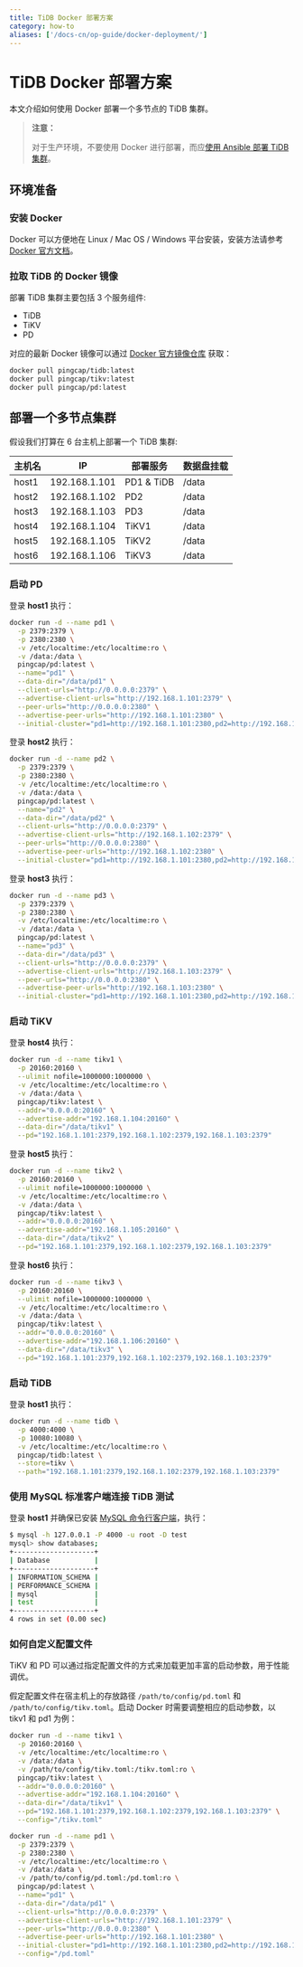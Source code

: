 ```yaml
---
title: TiDB Docker 部署方案
category: how-to
aliases: ['/docs-cn/op-guide/docker-deployment/']
---
```


# TiDB Docker 部署方案

本文介绍如何使用 Docker 部署一个多节点的 TiDB 集群。

> **注意：**
>
> 对于生产环境，不要使用 Docker 进行部署，而应[使用 Ansible 部署 TiDB 集群](/dev/how-to/deploy/orchestrated/ansible.md)。

## 环境准备

### 安装 Docker

Docker 可以方便地在 Linux / Mac OS / Windows 平台安装，安装方法请参考 [Docker 官方文档](https://www.docker.com/products/docker)。

### 拉取 TiDB 的 Docker 镜像

部署 TiDB 集群主要包括 3 个服务组件:

- TiDB
- TiKV
- PD

对应的最新 Docker 镜像可以通过 [Docker 官方镜像仓库](https://hub.docker.com) 获取：

```bash
docker pull pingcap/tidb:latest
docker pull pingcap/tikv:latest
docker pull pingcap/pd:latest
```

## 部署一个多节点集群

假设我们打算在 6 台主机上部署一个 TiDB 集群:

| 主机名       | IP            | 部署服务       | 数据盘挂载 |
| --------- | ------------- | ---------- | ----- |
| host1 | 192.168.1.101 | PD1 & TiDB | /data |
| host2 | 192.168.1.102 | PD2        | /data |
| host3 | 192.168.1.103 | PD3        | /data |
| host4 | 192.168.1.104 | TiKV1      | /data |
| host5 | 192.168.1.105 | TiKV2      | /data |
| host6 | 192.168.1.106 | TiKV3      | /data |

### 启动 PD

登录 **host1** 执行：

```bash
docker run -d --name pd1 \
  -p 2379:2379 \
  -p 2380:2380 \
  -v /etc/localtime:/etc/localtime:ro \
  -v /data:/data \
  pingcap/pd:latest \
  --name="pd1" \
  --data-dir="/data/pd1" \
  --client-urls="http://0.0.0.0:2379" \
  --advertise-client-urls="http://192.168.1.101:2379" \
  --peer-urls="http://0.0.0.0:2380" \
  --advertise-peer-urls="http://192.168.1.101:2380" \
  --initial-cluster="pd1=http://192.168.1.101:2380,pd2=http://192.168.1.102:2380,pd3=http://192.168.1.103:2380"
```

登录 **host2** 执行：

```bash
docker run -d --name pd2 \
  -p 2379:2379 \
  -p 2380:2380 \
  -v /etc/localtime:/etc/localtime:ro \
  -v /data:/data \
  pingcap/pd:latest \
  --name="pd2" \
  --data-dir="/data/pd2" \
  --client-urls="http://0.0.0.0:2379" \
  --advertise-client-urls="http://192.168.1.102:2379" \
  --peer-urls="http://0.0.0.0:2380" \
  --advertise-peer-urls="http://192.168.1.102:2380" \
  --initial-cluster="pd1=http://192.168.1.101:2380,pd2=http://192.168.1.102:2380,pd3=http://192.168.1.103:2380"
```

登录 **host3** 执行：

```bash
docker run -d --name pd3 \
  -p 2379:2379 \
  -p 2380:2380 \
  -v /etc/localtime:/etc/localtime:ro \
  -v /data:/data \
  pingcap/pd:latest \
  --name="pd3" \
  --data-dir="/data/pd3" \
  --client-urls="http://0.0.0.0:2379" \
  --advertise-client-urls="http://192.168.1.103:2379" \
  --peer-urls="http://0.0.0.0:2380" \
  --advertise-peer-urls="http://192.168.1.103:2380" \
  --initial-cluster="pd1=http://192.168.1.101:2380,pd2=http://192.168.1.102:2380,pd3=http://192.168.1.103:2380"
```

### 启动 TiKV

登录 **host4** 执行：

```bash
docker run -d --name tikv1 \
  -p 20160:20160 \
  --ulimit nofile=1000000:1000000 \
  -v /etc/localtime:/etc/localtime:ro \
  -v /data:/data \
  pingcap/tikv:latest \
  --addr="0.0.0.0:20160" \
  --advertise-addr="192.168.1.104:20160" \
  --data-dir="/data/tikv1" \
  --pd="192.168.1.101:2379,192.168.1.102:2379,192.168.1.103:2379"
```

登录 **host5** 执行：

```bash
docker run -d --name tikv2 \
  -p 20160:20160 \
  --ulimit nofile=1000000:1000000 \
  -v /etc/localtime:/etc/localtime:ro \
  -v /data:/data \
  pingcap/tikv:latest \
  --addr="0.0.0.0:20160" \
  --advertise-addr="192.168.1.105:20160" \
  --data-dir="/data/tikv2" \
  --pd="192.168.1.101:2379,192.168.1.102:2379,192.168.1.103:2379"
```

登录 **host6** 执行：

```bash
docker run -d --name tikv3 \
  -p 20160:20160 \
  --ulimit nofile=1000000:1000000 \
  -v /etc/localtime:/etc/localtime:ro \
  -v /data:/data \
  pingcap/tikv:latest \
  --addr="0.0.0.0:20160" \
  --advertise-addr="192.168.1.106:20160" \
  --data-dir="/data/tikv3" \
  --pd="192.168.1.101:2379,192.168.1.102:2379,192.168.1.103:2379"
```

### 启动 TiDB

登录 **host1** 执行：

```bash
docker run -d --name tidb \
  -p 4000:4000 \
  -p 10080:10080 \
  -v /etc/localtime:/etc/localtime:ro \
  pingcap/tidb:latest \
  --store=tikv \
  --path="192.168.1.101:2379,192.168.1.102:2379,192.168.1.103:2379"
```

### 使用 MySQL 标准客户端连接 TiDB 测试

登录 **host1** 并确保已安装 [MySQL 命令行客户端](http://dev.mysql.com/downloads/mysql/)，执行：

```bash
$ mysql -h 127.0.0.1 -P 4000 -u root -D test
mysql> show databases;
+--------------------+
| Database           |
+--------------------+
| INFORMATION_SCHEMA |
| PERFORMANCE_SCHEMA |
| mysql              |
| test               |
+--------------------+
4 rows in set (0.00 sec)
```

### 如何自定义配置文件

TiKV 和 PD 可以通过指定配置文件的方式来加载更加丰富的启动参数，用于性能调优。

假定配置文件在宿主机上的存放路径 `/path/to/config/pd.toml` 和 `/path/to/config/tikv.toml`。启动 Docker 时需要调整相应的启动参数，以 tikv1 和 pd1 为例：

```bash
docker run -d --name tikv1 \
  -p 20160:20160 \
  -v /etc/localtime:/etc/localtime:ro \
  -v /data:/data \
  -v /path/to/config/tikv.toml:/tikv.toml:ro \
  pingcap/tikv:latest \
  --addr="0.0.0.0:20160" \
  --advertise-addr="192.168.1.104:20160" \
  --data-dir="/data/tikv1" \
  --pd="192.168.1.101:2379,192.168.1.102:2379,192.168.1.103:2379" \
  --config="/tikv.toml"
```

```bash
docker run -d --name pd1 \
  -p 2379:2379 \
  -p 2380:2380 \
  -v /etc/localtime:/etc/localtime:ro \
  -v /data:/data \
  -v /path/to/config/pd.toml:/pd.toml:ro \
  pingcap/pd:latest \
  --name="pd1" \
  --data-dir="/data/pd1" \
  --client-urls="http://0.0.0.0:2379" \
  --advertise-client-urls="http://192.168.1.101:2379" \
  --peer-urls="http://0.0.0.0:2380" \
  --advertise-peer-urls="http://192.168.1.101:2380" \
  --initial-cluster="pd1=http://192.168.1.101:2380,pd2=http://192.168.1.102:2380,pd3=http://192.168.1.103:2380" \
  --config="/pd.toml"
```
